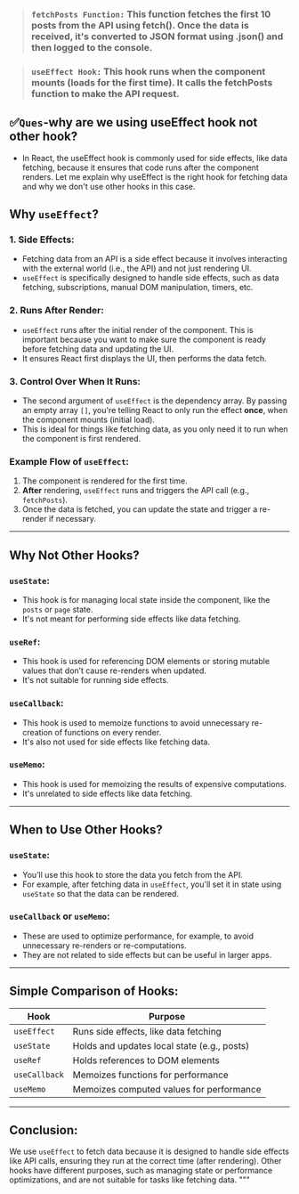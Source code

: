>### `fetchPosts Function:` This function fetches the first 10 posts from the API using fetch(). Once the data is received, it's converted to JSON format using .json() and then logged to the console.

>### `useEffect Hook:` This hook runs when the component mounts (loads for the first time). It calls the fetchPosts function to make the API request.

## ✅`Ques`-why are we using useEffect hook not other hook?
- In React, the useEffect hook is commonly used for side effects, like data fetching, because it ensures that code runs after the component renders. Let me explain why useEffect is the right hook for fetching data and why we don't use other hooks in this case.

## Why `useEffect`?

### 1. **Side Effects**:
- Fetching data from an API is a side effect because it involves interacting with the external world (i.e., the API) and not just rendering UI.
- `useEffect` is specifically designed to handle side effects, such as data fetching, subscriptions, manual DOM manipulation, timers, etc.

### 2. **Runs After Render**:
- `useEffect` runs after the initial render of the component. This is important because you want to make sure the component is ready before fetching data and updating the UI.
- It ensures React first displays the UI, then performs the data fetch.

### 3. **Control Over When It Runs**:
- The second argument of `useEffect` is the dependency array. By passing an empty array `[]`, you're telling React to only run the effect **once**, when the component mounts (initial load).
- This is ideal for things like fetching data, as you only need it to run when the component is first rendered.

### Example Flow of `useEffect`:
1. The component is rendered for the first time.
2. **After** rendering, `useEffect` runs and triggers the API call (e.g., `fetchPosts`).
3. Once the data is fetched, you can update the state and trigger a re-render if necessary.

---

## Why Not Other Hooks?

### `useState`: 
- This hook is for managing local state inside the component, like the `posts` or `page` state. 
- It's not meant for performing side effects like data fetching.

### `useRef`: 
- This hook is used for referencing DOM elements or storing mutable values that don’t cause re-renders when updated. 
- It's not suitable for running side effects.

### `useCallback`: 
- This hook is used to memoize functions to avoid unnecessary re-creation of functions on every render. 
- It's also not used for side effects like fetching data.

### `useMemo`: 
- This hook is used for memoizing the results of expensive computations. 
- It's unrelated to side effects like data fetching.

---

## When to Use Other Hooks?

### `useState`: 
- You’ll use this hook to store the data you fetch from the API. 
- For example, after fetching data in `useEffect`, you'll set it in state using `useState` so that the data can be rendered.

### `useCallback` or `useMemo`: 
- These are used to optimize performance, for example, to avoid unnecessary re-renders or re-computations. 
- They are not related to side effects but can be useful in larger apps.

---

## Simple Comparison of Hooks:

| Hook         | Purpose                                               |
|--------------|-------------------------------------------------------|
| `useEffect`  | Runs side effects, like data fetching                 |
| `useState`   | Holds and updates local state (e.g., posts)           |
| `useRef`     | Holds references to DOM elements                      |
| `useCallback`| Memoizes functions for performance                    |
| `useMemo`    | Memoizes computed values for performance              |

---

## Conclusion:
We use `useEffect` to fetch data because it is designed to handle side effects like API calls, ensuring they run at the correct time (after rendering). Other hooks have different purposes, such as managing state or performance optimizations, and are not suitable for tasks like fetching data.
"""